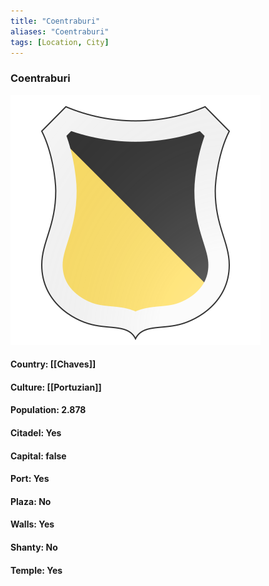 ```yaml
---
title: "Coentraburi"
aliases: "Coentraburi"
tags: [Location, City]
---
```

### Coentraburi
![](attachment/112e60f93ade6daaf610584194c08381.svg)

#### Country: [[Chaves]]

#### Culture: [[Portuzian]]

#### Population: 2.878

#### Citadel: Yes

#### Capital: false

#### Port: Yes

#### Plaza: No

#### Walls: Yes

#### Shanty: No

#### Temple: Yes


